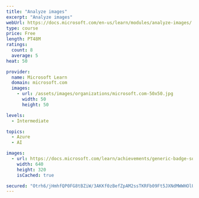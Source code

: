 ```yaml
---
title: "Analyze images"
excerpt: "Analyze images"
webUrl: https://docs.microsoft.com/en-us/learn/modules/analyze-images/
type: course
price: Free
length: PT48M
ratings:
  count: 8
  average: 5
heat: 50

provider:
  name: Microsoft Learn
  domain: microsoft.com
  images:
    - url: /assets/images/organizations/microsoft.com-50x50.jpg
      width: 50
      height: 50

levels:
  - Intermediate

topics:
  - Azure
  - AI

images:
  - url: https://docs.microsoft.com/learn/achievements/generic-badge-social.png
    width: 640
    height: 320
    isCached: true

secured: "Otrh6/jHmhfQP0FG8tBZiW/3AKKf0zBefZpAM2ssTKRFb09Ft5JXNdMWWHOlUQPVpum2K1e/NsIJQ3x5iP3JRYLUZlmB6G+F7HnqSP6vq1emfnN3vqsEzu2TnHyFQ61N5dG4KoIbhcdsIH1OUXVnT0H/SOsQS9s3Hsv/H6LFv6i3GLojBuwJfxsAXn/jxR4C4yxYx8x2QLMBqKu1koSL+ifHF08Eo1VHJ1q25yf2T7cRNDzw5JqbCpOZbf2TF2lpGSTOVr+97NfRcF37asKbgO7LjJSCxbVeVrqYG/IsE8KQqG34B0mscmLb5mjS2k/HVglLkszsc9KKZYWzawRfZmpKPx4pZ+JIhvIqUZlQRaatQPgs1D3y8dxgTGOeRSoD/zGFwX1+3Ub19Ymal9Ud+O4Msn9MMuid55Jz14wPxfY=;lfQo23xzuDJGqQ+Y8YSLrQ=="
---
```



